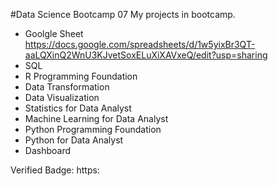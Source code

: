 #Data Science Bootcamp 07
My projects in bootcamp.

* Goolgle Sheet <br>
  https://docs.google.com/spreadsheets/d/1w5yixBr3QT-aaLQXinQ2WnU3KJvetSoxELuXiXAVxeQ/edit?usp=sharing
* SQL
* R Programming Foundation
* Data Transformation
* Data Visualization
* Statistics for Data Analyst
* Machine Learning for Data Analyst
* Python Programming Foundation
* Python for Data Analyst
* Dashboard

Verified Badge: https:
